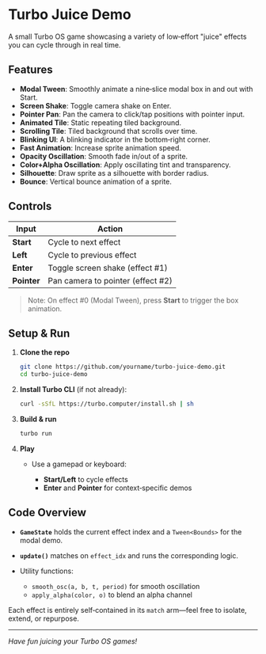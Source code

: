 # Turbo Juice Demo

A small Turbo OS game showcasing a variety of low‑effort "juice" effects you can cycle through in real time.

## Features

* **Modal Tween**: Smoothly animate a nine‑slice modal box in and out with Start.
* **Screen Shake**: Toggle camera shake on Enter.
* **Pointer Pan**: Pan the camera to click/tap positions with pointer input.
* **Animated Tile**: Static repeating tiled background.
* **Scrolling Tile**: Tiled background that scrolls over time.
* **Blinking UI**: A blinking indicator in the bottom‑right corner.
* **Fast Animation**: Increase sprite animation speed.
* **Opacity Oscillation**: Smooth fade in/out of a sprite.
* **Color+Alpha Oscillation**: Apply oscillating tint and transparency.
* **Silhouette**: Draw sprite as a silhouette with border radius.
* **Bounce**: Vertical bounce animation of a sprite.

## Controls

| Input       | Action                            |
| ----------- | --------------------------------- |
| **Start**   | Cycle to next effect              |
| **Left**    | Cycle to previous effect          |
| **Enter**   | Toggle screen shake (effect #1)   |
| **Pointer** | Pan camera to pointer (effect #2) |

> Note: On effect #0 (Modal Tween), press **Start** to trigger the box animation.

## Setup & Run

1. **Clone the repo**

   ```sh
   git clone https://github.com/yourname/turbo-juice-demo.git
   cd turbo-juice-demo
   ```

2. **Install Turbo CLI** (if not already):

   ```sh
   curl -sSfL https://turbo.computer/install.sh | sh
   ```

3. **Build & run**

   ```sh
   turbo run
   ```

4. **Play**

   * Use a gamepad or keyboard:

     * **Start/Left** to cycle effects
     * **Enter** and **Pointer** for context‑specific demos

## Code Overview

* **`GameState`** holds the current effect index and a `Tween<Bounds>` for the modal demo.
* **`update()`** matches on `effect_idx` and runs the corresponding logic.
* Utility functions:

  * `smooth_osc(a, b, t, period)` for smooth oscillation
  * `apply_alpha(color, o)` to blend an alpha channel

Each effect is entirely self‑contained in its `match` arm—feel free to isolate, extend, or repurpose.

---

*Have fun juicing your Turbo OS games!*
